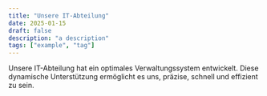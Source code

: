 ```yaml
---
title: "Unsere IT-Abteilung"
date: 2025-01-15
draft: false
description: "a description"
tags: ["example", "tag"]
---
```


Unsere IT-Abteilung hat ein optimales Verwaltungssystem entwickelt. Diese dynamische Unterstützung ermöglicht es uns, präzise, schnell und effizient zu sein.
